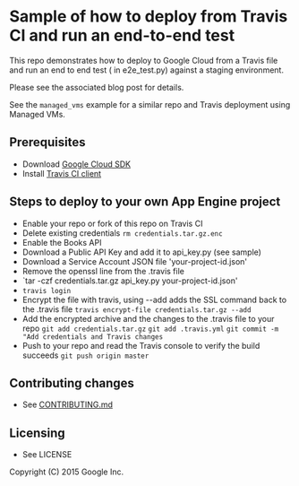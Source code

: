 # Sample of how to deploy from Travis CI and run an end-to-end test

This repo demonstrates how to deploy to Google Cloud from a 
Travis file and run an end to end test ( in e2e_test.py) against 
a staging environment.

Please see the associated blog post for details.

See the `managed_vms` example for a similar repo and Travis deployment
using Managed VMs.

## Prerequisites

* Download [Google Cloud SDK](https://cloud.google.com/sdk/)
* Install [Travis CI client](http://blog.travis-ci.com/2013-01-14-new-client/)

## Steps to deploy to your own App Engine project
* Enable your repo or fork of this repo on Travis CI
* Delete existing credentials
`rm credentials.tar.gz.enc`
* Enable the Books API
* Download a Public API Key and add it to api_key.py (see sample)
* Download a Service Account JSON file 'your-project-id.json'
* Remove the openssl line from the .travis file
* `tar -czf credentials.tar.gz api_key.py your-project-id.json'
* `travis login`
* Encrypt the file with travis, using --add adds the SSL command back 
to the .travis file 
   `travis encrypt-file credentials.tar.gz --add`
* Add the encrypted archive and the changes to the .travis file to your repo
  `git add credentials.tar.gz`
  `git add .travis.yml`
  `git commit -m "Add credentials and Travis changes`
* Push to your repo and read the Travis console to verify the build succeeds
  `git push origin master`


## Contributing changes

* See [CONTRIBUTING.md](CONTRIBUTING.md)


## Licensing

* See LICENSE

Copyright (C) 2015 Google Inc.
